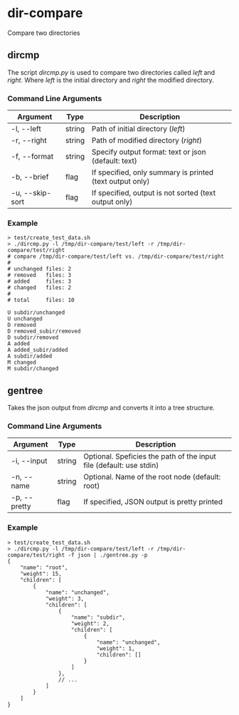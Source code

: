 # dir-compare

Compare two directories

## dircmp

The script *dircmp.py* is used to compare two directories called *left* and *right*.
Where *left* is the initial directory and *right* the modified directory.

### Command Line Arguments

| Argument        | Type   | Description                                              |
| --------------- | ------ | -------------------------------------------------------- |
| -l, --left      | string | Path of initial directory (*left*)                       |
| -r, --right     | string | Path of modified directory (*right*)                     |
| -f, --format    | string | Specify output format: text or json (default: text)      |
| -b, --brief     | flag   | If specified, only summary is printed (text output only) |
| -u, --skip-sort | flag   | If specified, output is not sorted (text output only)    |

### Example

    > test/create_test_data.sh
    > ./dircmp.py -l /tmp/dir-compare/test/left -r /tmp/dir-compare/test/right
    # compare /tmp/dir-compare/test/left vs. /tmp/dir-compare/test/right
    #
    # unchanged files: 2
    # removed   files: 3
    # added     files: 3
    # changed   files: 2
    #
    # total     files: 10

    U subdir/unchanged
    U unchanged
    D removed
    D removed_subir/removed
    D subdir/removed
    A added
    A added_subir/added
    A subdir/added
    M changed
    M subdir/changed

## gentree

Takes the json output from *dircmp* and converts it into a tree structure.

### Command Line Arguments

| Argument     | Type   | Description                                                         |
| ------------ | ------ | ------------------------------------------------------------------- |
| -i, --input  | string | Optional. Speficies the path of the input file (default: use stdin) |
| -n, --name   | string | Optional. Name of the root node (default: root)                     |
| -p, --pretty | flag   | If specified, JSON output is pretty printed                         |

### Example

    > test/create_test_data.sh
    > ./dircmp.py -l /tmp/dir-compare/test/left -r /tmp/dir-compare/test/right -f json | ./gentree.py -p
    {
        "name": "root",
        "weight": 15,
        "children": [
            {
                "name": "unchanged",
                "weight": 3,
                "children": [
                    {
                        "name": "subdir",
                        "weight": 2,
                        "children": [
                            {
                                "name": "unchanged",
                                "weight": 1,
                                "children": []
                            }
                        ]
                    },
                    // ...
                ]
            }
        ]
    }
